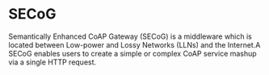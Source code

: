 # SECoG
Semantically Enhanced CoAP Gateway (SECoG) is a middleware which is located between Low-power and Lossy Networks (LLNs) and the Internet.A SECoG enables users to create a simple or complex CoAP service mashup via a single HTTP request.
